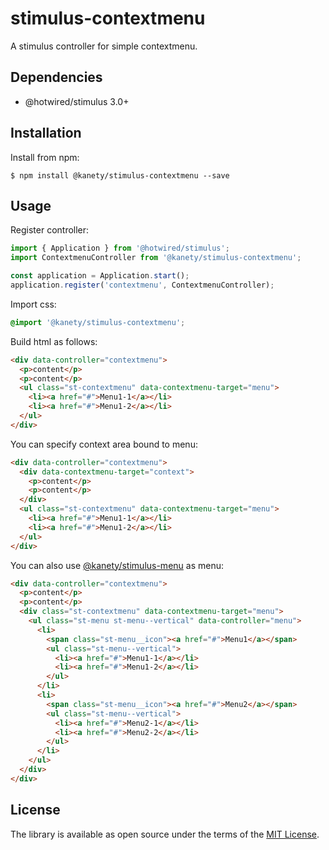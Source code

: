 # stimulus-contextmenu

A stimulus controller for simple contextmenu.

## Dependencies

* @hotwired/stimulus 3.0+

## Installation

Install from npm:

    $ npm install @kanety/stimulus-contextmenu --save

## Usage

Register controller:

```javascript
import { Application } from '@hotwired/stimulus';
import ContextmenuController from '@kanety/stimulus-contextmenu';

const application = Application.start();
application.register('contextmenu', ContextmenuController);
```

Import css:

```css
@import '@kanety/stimulus-contextmenu';
```

Build html as follows:

```html
<div data-controller="contextmenu">
  <p>content</p>
  <p>content</p>
  <ul class="st-contextmenu" data-contextmenu-target="menu">
    <li><a href="#">Menu1-1</a></li>
    <li><a href="#">Menu1-2</a></li>
  </ul>
</div>
```

You can specify context area bound to menu:

```html
<div data-controller="contextmenu">
  <div data-contextmenu-target="context">
    <p>content</p>
    <p>content</p>
  </div>
  <ul class="st-contextmenu" data-contextmenu-target="menu">
    <li><a href="#">Menu1-1</a></li>
    <li><a href="#">Menu1-2</a></li>
  </ul>
</div>
```

You can also use [@kanety/stimulus-menu](https://github.com/kanety/stimulus-menu) as menu:

```html
<div data-controller="contextmenu">
  <p>content</p>
  <p>content</p>
  <div class="st-contextmenu" data-contextmenu-target="menu">
    <ul class="st-menu st-menu--vertical" data-controller="menu">
      <li>
        <span class="st-menu__icon"><a href="#">Menu1</a></span>
        <ul class="st-menu--vertical">
          <li><a href="#">Menu1-1</a></li>
          <li><a href="#">Menu1-2</a></li>
        </ul>
      </li>
      <li>
        <span class="st-menu__icon"><a href="#">Menu2</a></span>
        <ul class="st-menu--vertical">
          <li><a href="#">Menu2-1</a></li>
          <li><a href="#">Menu2-2</a></li>
        </ul>
      </li>
    </ul>
  </div>
</div>
```

## License

The library is available as open source under the terms of the [MIT License](http://opensource.org/licenses/MIT).
